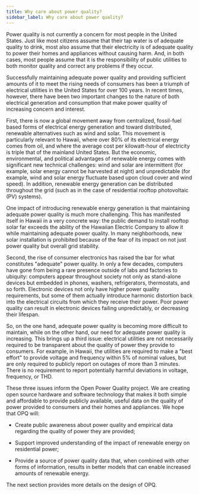 ```yaml
---
title: Why care about power quality?
sidebar_label: Why care about power quality?
---
```


Power quality is not currently a concern for most people in the United States.  Just like most citizens assume that their tap water is of adequate quality to drink, most also assume that their electricity is of adequate quality to power their homes and appliances without causing harm. And, in both cases, most people assume that it is the responsibility of public utilities to both monitor quality and correct any problems if they occur.

Successfully maintaining adequate power quality and providing sufficient amounts of it to meet the rising needs of consumers has been a triumph of electrical utilities in the United States for over 100 years.  In recent times, however, there have been two important changes to the nature of both electrical generation and consumption that make power quality of increasing concern and interest.

First, there is now a global movement away from centralized, fossil-fuel based forms of electrical energy generation and toward distributed, renewable alternatives such as wind and solar. This movement is particularly relevant to Hawaii, where over 80% of its electrical energy comes from oil, and where the average cost per kilowatt-hour of electricity is triple that of the mainland United States.  But the economic, environmental, and political advantages of renewable energy comes with significant new technical challenges: wind and solar are intermittent (for example, solar energy cannot be harvested at night) and unpredictable (for example, wind and solar energy fluctuate based upon cloud cover and wind speed).  In addition, renewable energy generation can be distributed throughout the grid (such as in the case of residential rooftop photovoltaic (PV) systems).  

One impact of introducing renewable energy generation is that maintaining adequate power quality is much more challenging.  This has manifested itself in Hawaii in a very concrete way: the public demand to install rooftop solar far exceeds the ability of the Hawaiian Electric Company to allow it while maintaining adequate power quality. In many neighborhoods, new solar installation is prohibited because of the fear of its impact on not just power quality but overall grid stability.  

Second, the rise of consumer electronics has raised the bar for what constitutes "adequate" power quality. In only a few decades, computers have gone from being a rare presence outside of labs and factories to ubiquity: computers appear throughout society not only as stand-alone devices but embedded in phones, washers, refrigerators, thermostats, and so forth. Electronic devices not only have higher power quality requirements, but some of them actually introduce harmonic distortion back into the electrical circuits from which they receive their power.  Poor power quality can result in electronic devices failing unpredictably, or decreasing their lifespan.

So, on the one hand, adequate power quality is becoming more difficult to maintain, while on the other hand, our need for adequate power quality is increasing.  This brings up a third issue: electrical utilities are not necessarily required to be transparent about the quality of power they provide to consumers.  For example, in Hawaii, the utilities are required to make a "best effort" to provide voltage and frequency within 5% of nominal values, but are only required to publicly report on  outages of more than 3 minutes. There is no requirement to report potentially harmful deviations in voltage, frequency, or THD. 

These three issues inform the Open Power Quality project.  We are creating open source hardware and software technology that makes it both simple and affordable to provide publicly available, useful data on the quality of power provided to consumers and their homes and appliances. We hope that OPQ will:

* Create public awareness about power quality and empirical data regarding the quality of power they are provided; 

* Support improved understanding of the impact of renewable energy on residential power;

* Provide a source of power quality data that, when combined with other forms of information, results in better models that can enable increased amounts of renewable energy.

The next section provides more details on the design of OPQ.



